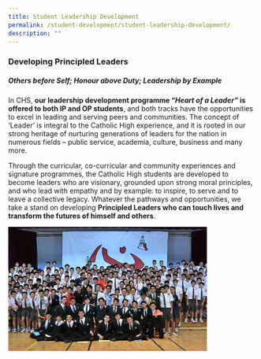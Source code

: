 ```yaml
---
title: Student Leadership Development
permalink: /student-development/student-leadership-development/
description: ""
---
```

### Developing Principled Leaders

##### Others before Self; Honour above Duty; Leadership by Example

In CHS, **our leadership development programme “_Heart of a Leader”_ is offered to both IP and OP students**, and both tracks have the opportunities to excel in leading and serving peers and communities. The concept of ‘Leader’ is integral to the Catholic High experience, and it is rooted in our strong heritage of nurturing generations of leaders for the nation in numerous fields – public service, academia, culture, business and many more.

Through the curricular, co-curricular and community experiences and signature programmes, the Catholic High students are developed to become leaders who are visionary, grounded upon strong moral principles, and who lead with empathy and by example: to inspire, to serve and to leave a collective legacy. Whatever the pathways and opportunities, we take a stand on developing **Principled Leaders who can touch lives and transform the futures of himself and others**.

<img src="/images/sd4.png" style="width:80%">